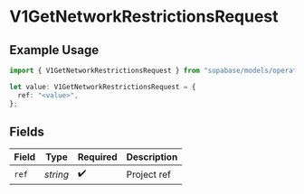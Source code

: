# V1GetNetworkRestrictionsRequest

## Example Usage

```typescript
import { V1GetNetworkRestrictionsRequest } from "supabase/models/operations";

let value: V1GetNetworkRestrictionsRequest = {
  ref: "<value>",
};
```

## Fields

| Field              | Type               | Required           | Description        |
| ------------------ | ------------------ | ------------------ | ------------------ |
| `ref`              | *string*           | :heavy_check_mark: | Project ref        |